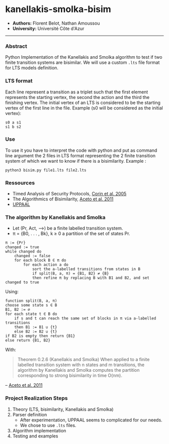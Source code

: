 # kanellakis-smolka-bisim
- **Authors:** Florent Belot, Nathan Amoussou
- **University:** Université Côte d'Azur
---
### Abstract
Python Implementation of the Kanellakis and Smolka algorithm to test if two finite transition systems are bisimilar. We will use a custom `.lts` file format for LTS models definition.
### LTS format
Each line represent a transition as a triplet such that the first element represents the starting vertex, the second the action and the third the finishing vertex. The initial vertex of an LTS is considered to be the starting vertex of the first line in the file.
Example (s0 will be considered as the initial vertex): 
```
s0 a s1
s1 b s2
```
### Use
To use it you have to interpret the code with python and put as command line argument the 2 files in LTS format representing the 2 finite transition system of which we want to know if there is a bisimilarity.
Example : 
```
python3 bisim.py file1.lts file2.lts
```
### Ressources
- Timed Analysis of Security Protocols, [Corin et al. 2005](http://arxiv.org/abs/cs/0503036)
- The Algorithmics of Bisimilarity, [Aceto et al. 2011](https://www.cambridge.org/core/product/identifier/CBO9780511792588A028/type/book_part)
- [UPPAAL](https://uppaal.org)
### The algorithm by Kanellakis and Smolka
- Let (Pr, Act, -->) be a finite labelled transition system.
- π = {B0, . . . , Bk}, k ≥ 0 a partition of the set of states Pr.
```
π := {Pr}
changed := true
while changed do
	changed := false
	for each block B ∈ π do
		for each action a do
			sort the a-labelled transitions from states in B
			if split(B, a, π) = {B1, B2} ≠ {B}
			then refine π by replacing B with B1 and B2, and set changed to true
```
Using:
```
function split(B, a, π)
choose some state s ∈ B
B1, B2 := ∅
for each state t ∈ B do
	if s and t can reach the same set of blocks in π via a-labelled transitions
	then B1 := B1 ∪ {t}
	else B2 := B2 ∪ {t}
if B2 is empty then return {B1}
else return {B1, B2}
```
With:
> Theorem 0.2.6 (Kanellakis and Smolka) When applied to a finite labelled transition system with n states and m transitions, the algorithm by Kanellakis and Smolka computes the partition corresponding to strong bisimilarity in time O(nm).

– [Aceto et al. 2011](https://www.cambridge.org/core/product/identifier/CBO9780511792588A028/type/book_part)
### Project Realization Steps
1. Theory (LTS, bisimilarity, Kanellakis and Smolka)
2. Parser definition
	- After experimentation, UPPAAL seems to complicated for our needs.
	- We chose to use `.lts` files.
3. Algorithm implementation
4. Testing and examples
